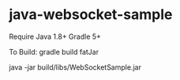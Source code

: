 # java-websocket-sample

Require Java 1.8+
Gradle 5+

To Build: gradle build fatJar

java -jar  build/libs/WebSocketSample.jar
